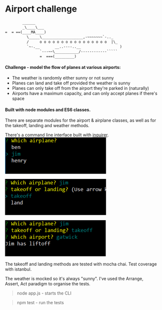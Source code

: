 Airport challenge
=================

```
        ______
        _\____\___
=  = ==(____MA____)
          \_____\___________________,-~~~~~~~`-.._
          /     o o o o o o o o o o o o o o o o  |\_
          `~-.__       __..----..__                  )
                `---~~\___________/------------`````
                =  ===(_________)

```

#### Challenge - model the flow of planes at various airports:

* The weather is randomly either sunny or not sunny
* Planes can land and take off provided the weather is sunny
* Planes can only take off from the airport they're parked in (naturally)
* Airports have a maximum capacity, and can only accept planes if there's space

#### Built with node modules and ES6 classes. 

There are separate modules for the airport & airplane classes, as well as for the takeoff, landing and weather methods.

There's a command line interface built with [inquirer](https://www.npmjs.com/package/inquirer).
![img1]

![img2]

![img3]

[img1]: https://github.com/ckpantelides/airport/blob/master/airport1.PNG
[img2]: https://github.com/ckpantelides/airport/blob/master/airport2.PNG
[img3]: https://github.com/ckpantelides/airport/blob/master/airport3.PNG


The takeoff and landing methods are tested with mocha chai. Test coverage with istanbul.

The weather is mocked so it's always "sunny". I've used the Arrange, Assert, Act paradigm to organise the tests.

> node app.js - starts the CLI

> npm test - run the tests
